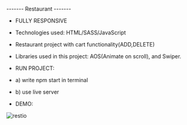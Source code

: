 ------- Restaurant -------

- FULLY RESPONSIVE
- Technologies used: HTML/SASS/JavaScript
- Restaurant project with cart functionality(ADD,DELETE)
- Libraries used in this project: AOS(Animate on scroll), and Swiper.

- RUN PROJECT:
- a) write npm start in terminal
- b) use live server

- DEMO:

![restio](https://user-images.githubusercontent.com/79769638/162325952-7a9ec9fe-bd5c-4edc-90a9-8041e610d0d4.gif)
